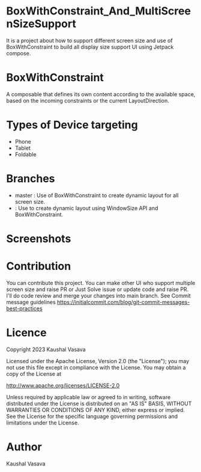 # BoxWithConstraint_And_MultiScreenSizeSupport
It is a project about how to support different screen size and use of BoxWithConstraint to build all display size support UI using Jetpack compose.

# BoxWithConstraint
A composable that defines its own content according to the available space, based on the incoming constraints or the current LayoutDirection.

# Types of Device targeting
- Phone
- Tablet
- Foldable

# Branches
- master : Use of BoxWithConstraint to create dynamic layout for all screen size.
- : Use to create dynamic layout using WindowSize API and BoxWithConstraint.

# Screenshots


# Contribution
You can contribute this project. You can make other UI who support multiple screen size and raise PR or 
Just Solve issue or update code and raise PR. I'll do code review and merge your changes into main branch.
See Commit message guidelines https://initialcommit.com/blog/git-commit-messages-best-practices

# Licence
Copyright 2023 Kaushal Vasava

Licensed under the Apache License, Version 2.0 (the "License"); you may not use this file except in compliance with the License. You may obtain a copy of the License at

http://www.apache.org/licenses/LICENSE-2.0

Unless required by applicable law or agreed to in writing, software distributed under the License is distributed on an "AS IS" BASIS, WITHOUT WARRANTIES OR CONDITIONS OF ANY KIND, either express or implied. See the License for the specific language governing permissions and limitations under the License.

# Author
Kaushal Vasava  



